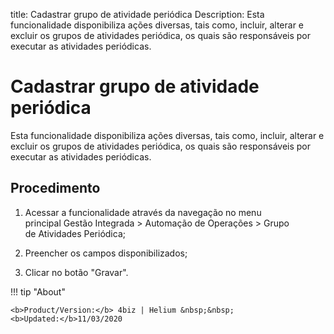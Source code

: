 title: Cadastrar grupo de atividade periódica
Description: Esta funcionalidade disponibiliza ações diversas, tais como, incluir, alterar e excluir os grupos de atividades periódica, os quais são responsáveis por executar as atividades periódicas. 
# Cadastrar grupo de atividade periódica

Esta funcionalidade disponibiliza ações diversas, tais como, incluir, alterar e excluir os grupos de atividades periódica, os quais são responsáveis por executar as atividades periódicas.

Procedimento
------------

1.  Acessar a funcionalidade através da navegação no menu principal Gestão
    Integrada \> Automação de Operações \> Grupo de Atividades Periódica;

2.  Preencher os campos disponibilizados;

3.  Clicar no botão "Gravar".


<!-- <i class='fa fa-youtube-play  fa-2x' style='color:#97ce17;vertical-align: middle;'> </i> [Video Library](https://www.youtube.com/playlist?list=PLB5qK2uzf2RNUc7XoNAAOyo3Ex5fKM2db)'
-->
!!! tip "About"

    <b>Product/Version:</b> 4biz | Helium &nbsp;&nbsp;
    <b>Updated:</b>11/03/2020
